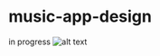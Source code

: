 # music-app-design

in progress
![alt text](https://github.com/mejdi14/music-app-design/blob/master/images/preview.png)

